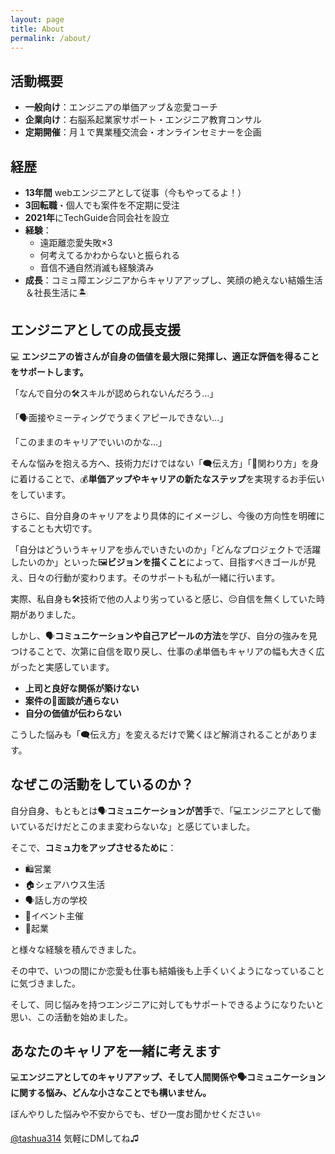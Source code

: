 ```yaml
---
layout: page
title: About
permalink: /about/
---
```


## **活動概要**


- **一般向け**：エンジニアの単価アップ＆恋愛コーチ
- **企業向け**：右脳系起業家サポート・エンジニア教育コンサル
- **定期開催**：月１で異業種交流会・オンラインセミナーを企画


## **経歴**


- **13年間** webエンジニアとして従事（今もやってるよ！）
- **3回転職**・個人でも案件を不定期に受注
- **2021年**にTechGuide合同会社を設立
- **経験**：
  - 遠距離恋愛失敗×3
  - 何考えてるかわからないと振られる
  - 音信不通自然消滅も経験済み
- **成長**：コミュ障エンジニアからキャリアアップし、笑顔の絶えない結婚生活＆社長生活に🏝


## **エンジニアとしての成長支援**


💻 **エンジニアの皆さんが自身の価値を最大限に発揮し、適正な評価を得ることをサポートします。**


「なんで自分の🛠️スキルが認められないんだろう…」

「🗣️面接やミーティングでうまくアピールできない…」

「このままのキャリアでいいのかな…」


そんな悩みを抱える方へ、技術力だけではない「🗨️伝え方」「🤝関わり方」を身に着けることで、💰**単価アップやキャリアの新たなステップ**を実現するお手伝いをしています。


さらに、自分自身のキャリアをより具体的にイメージし、今後の方向性を明確にすることも大切です。

「自分はどういうキャリアを歩んでいきたいのか」「どんなプロジェクトで活躍したいのか」といった🖼️**ビジョンを描くこと**によって、目指すべきゴールが見え、日々の行動が変わります。そのサポートも私が一緒に行います。


実際、私自身も🛠️技術で他の人より劣っていると感じ、😔自信を無くしていた時期がありました。

しかし、🗣️**コミュニケーションや自己アピールの方法**を学び、自分の強みを見つけることで、次第に自信を取り戻し、仕事の💰単価もキャリアの幅も大きく広がったと実感しています。


- **上司と良好な関係が築けない**
- **案件の📝面談が通らない**
- **自分の価値が伝わらない**

こうした悩みも「🗨️伝え方」を変えるだけで驚くほど解消されることがあります。


## **なぜこの活動をしているのか？**


自分自身、もともとは🗣️**コミュニケーションが苦手**で、「💻エンジニアとして働いているだけだとこのまま変わらないな」と感じていました。

そこで、**コミュ力をアップさせるために**：
- 🛍️営業
- 🏠シェアハウス生活
- 🗣️話し方の学校
- 📅イベント主催
- 🏢起業

と様々な経験を積んできました。

その中で、いつの間にか恋愛も仕事も結婚後も上手くいくようになっていることに気づきました。

そして、同じ悩みを持つエンジニアに対してもサポートできるようになりたいと思い、この活動を始めました。


## **あなたのキャリアを一緒に考えます**


💻**エンジニアとしてのキャリアアップ、そして人間関係や🗣️コミュニケーションに関する悩み、どんな小さなことでも構いません。**

ぼんやりした悩みや不安からでも、ぜひ一度お聞かせください⭐

[@tashua314](https://twitter.com/tashua314) 気軽にDMしてね♫
